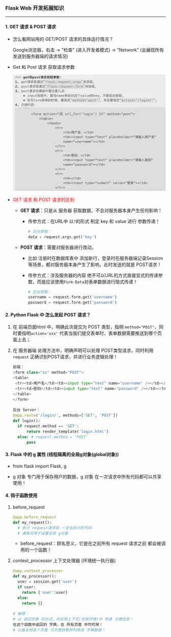 ### Flask Web 开发拓展知识

----

#### 1. GET 请求 & POST 请求

* 怎么看网站用的 GET/POST 请求的具体运行情况？

  Google浏览器，右击 -> "检查" (进入开发者模式) -> “Network” (会展现所有发送到服务器端的请求情况)

* Get 和 Post 请求 获取请求参数

  ![image-20190703012232724](/imgs/image-20190703012232724.png)


* <font color="red">GET 请求 和 POST 请求的区别</font>
  - **GET 请求**：只是从 服务器 获取数据，不会对服务器本身产生任何影响！
    
    - 传参方式：在URL中 以`?`的形式 制定 key 和 value 进行 参数传递！
    
      ```python
      # 后台获取：
      data = request.args.get('key')
      ```
    
  - **POST 请求**：需要对服务器进行改动，
    
    - 比如 注册时在数据库表中 添加新行，登录时在服务器端记录Session 等场景，都对服务器本身产生了影响，此时发送的就是 POST请求！
    
    - 传参方式：涉及服务器的内容 绝不可以URL的方式直接显式的传递参数，而是应该使用`Form-Data`对表单数据进行隐式传递！
    
      ```python
      # 后台获取：
      username = request.form.get('username')
      password = request.form.get('password')
      ```
    
#### 2. Python Flask 中 怎么发起 POST 请求？

1. 在 前端页面html 中，明确此次提交为 POST 类型，指明 `method="POST"`，同时要指明`action='xxx'` 代表当我们提交表单时，表单数据需要推送到哪个页面上去；

2. 在 服务器端 处理方法中，明确声明可以处理 POST类型请求，同时利用 `request`  正确识别POST请求，并进行业务逻辑处理！

   ```python
   前端：
   <form class="xx" method="POST">
   <table>
   	<tr><td>用户名</td><td><input type="text" name="username" /></td></tr>
   	<tr><td>密码</td><td><input type="text" name="password" /></td></tr>
   </table>
   </form>
   
   后台 Server：
   @app.route('/login/', methods=['GET', 'POST'])
   def login():
     if request.method == 'GET':
         return render_template('login.html')
     else: # request.method = 'POST'
         pass
   ```

   

#### 3. Flask 中的 g 属性 (线程隔离的全局g对象(global对象))

* from flask import Flask, g

* g 对象 专门用于保存用户的数据，g 对象 在一次请求中所有代码都可以共享使用！

#### 4. 钩子函数使用

1. before_request

   ```python
   @app.before_request
   def my_request():
     # 执行 request请求前 一定会执行的代码
     # 通常可用于设置全局 g对象
   ```

   - before_request：顾名思义，它是在之前所有 request 请求之前 都会被调用的一个函数！

2. context_processor 上下文处理器 (环境统一执行器)

   ```python
   @app.context_processor
   def my_processor():
     user = session.get('user')
     if user:
       return {'user':user}
     else:
       return {}
     
   # 解释：
   # 以 返回字典 的方式，向全局上下文(全局环境)中 传递 关键信息！
   在这个函数中返回的 字典，在 所有页面 中均可用！
   # 以备全局各个页面 可方便获取并利用该 字典数据！
   ```

   